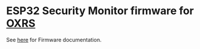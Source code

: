 # ESP32 Security Monitor firmware for [OXRS](https://oxrs.io)


See [here](https://oxrs.io/docs/firmware/security-monitor-esp32.html) for Firmware documentation.

